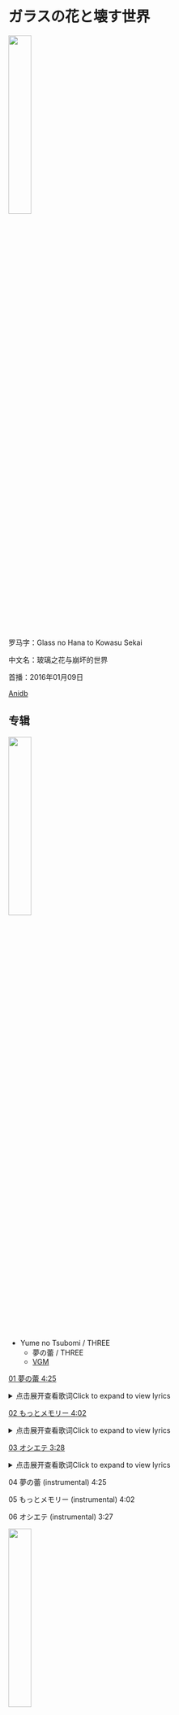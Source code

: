 # ガラスの花と壊す世界

<img src="/Anime-LRCS/img/ガラスの花と壊す世界/275260.jpg" width="30%" height="30%" />

罗马字：Glass no Hana to Kowasu Sekai

中文名：玻璃之花与崩坏的世界

首播：2016年01月09日

[Anidb](https://anidb.net/anime/10576)

## 专辑

<img src="/Anime-LRCS/img/ガラスの花と壊す世界/Booklet_01.jpg" width="30%" height="30%" />

* Yume no Tsubomi / THREE
  * 夢の蕾 / THREE
  * [VGM](https://vgmdb.net/album/55594)

[01 夢の蕾 4:25](https://github.com/Little-Data/Anime-LRCS/blob/main/2016/ガラスの花と壊す世界/1.夢の蕾.lrc)

<details>
<summary>点击展开查看歌词Click to expand to view lyrics</summary>
[01 夢の蕾 4:25](https://cdn.jsdelivr.net/gh/Little-Data/Anime-LRCS@main/2016/ガラスの花と壊す世界/1.夢の蕾.lrc ':include :type=code')
</details>

[02 もっとメモリー 4:02](https://github.com/Little-Data/Anime-LRCS/blob/main/2016/ガラスの花と壊す世界/2.もっとメモリー.lrc)

<details>
<summary>点击展开查看歌词Click to expand to view lyrics</summary>
[02 もっとメモリー 4:02](https://cdn.jsdelivr.net/gh/Little-Data/Anime-LRCS@main/2016/ガラスの花と壊す世界/2.もっとメモリー.lrc ':include :type=code')
</details>

[03 オシエテ 3:28](https://github.com/Little-Data/Anime-LRCS/blob/main/2016/ガラスの花と壊す世界/3.オシエテ.lrc)

<details>
<summary>点击展开查看歌词Click to expand to view lyrics</summary>
[03 オシエテ 3:28](https://cdn.jsdelivr.net/gh/Little-Data/Anime-LRCS@main/2016/ガラスの花と壊す世界/3.オシエテ.lrc ':include :type=code')
</details>

04 夢の蕾 (instrumental) 4:25

05 もっとメモリー (instrumental) 4:02

06 オシエテ (instrumental) 3:27

<img src="/Anime-LRCS/img/ガラスの花と壊す世界/AlbumCover.jpg" width="30%" height="30%" />

* Glass no Hana to Kowasu Sekai Bonus CD: Image Song Archives
  * ガラスの花と壊す世界 特典CD: イメージソングアーカイブス
  * [VGM](https://vgmdb.net/album/56615)

[01 センダンライフ 4:00](https://github.com/Little-Data/Anime-LRCS/blob/main/2016/ガラスの花と壊す世界/01.センダンライフ.lrc)

<details>
<summary>点击展开查看歌词Click to expand to view lyrics</summary>
[01 センダンライフ 4:00](https://cdn.jsdelivr.net/gh/Little-Data/Anime-LRCS@main/2016/ガラスの花と壊す世界/01.センダンライフ.lrc ':include :type=code')
</details>

[02 Insomnia 4:19](https://github.com/Little-Data/Anime-LRCS/blob/main/2016/ガラスの花と壊す世界/02.Insomnia.lrc)

<details>
<summary>点击展开查看歌词Click to expand to view lyrics</summary>
[02 Insomnia 4:19](https://cdn.jsdelivr.net/gh/Little-Data/Anime-LRCS@main/2016/ガラスの花と壊す世界/02.Insomnia.lrc ':include :type=code')
</details>

[03 Hello! 4:12](https://github.com/Little-Data/Anime-LRCS/blob/main/2016/ガラスの花と壊す世界/03.Hello!.lrc)

<details>
<summary>点击展开查看歌词Click to expand to view lyrics</summary>
[03 Hello! 4:12](https://cdn.jsdelivr.net/gh/Little-Data/Anime-LRCS@main/2016/ガラスの花と壊す世界/03.Hello!.lrc ':include :type=code')
</details>

04 センダンライフ (instrumental) 4:00

05 Insomnia (instrumental) 4:19

06 Hello! (instrumental) 4:10




